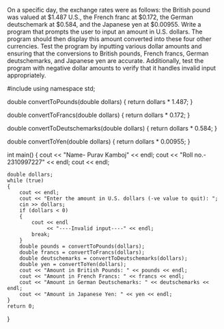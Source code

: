 On a specific day, the exchange rates were as follows: the British pound was valued at $1.487 U.S., the French franc at $0.172, the German deutschemark at $0.584, and the Japanese yen at $0.00955. Write a program that prompts the user to input an amount in U.S. dollars. The program should then display this amount converted into these four other currencies. Test the program by inputting various dollar amounts and ensuring that the conversions to British pounds, French francs, German deutschemarks, and Japanese yen are accurate. Additionally, test the program with negative dollar amounts to verify that it handles invalid input appropriately.


#include <iostream>
using namespace std;

double convertToPounds(double dollars)
{
    return dollars * 1.487;
}

double convertToFrancs(double dollars)
{
    return dollars * 0.172;
}

double convertToDeutschemarks(double dollars)
{
    return dollars * 0.584;
}

double convertToYen(double dollars)
{
    return dollars * 0.00955;
}

int main()
{
    cout << "Name- Purav Kamboj" << endl;
    cout << "Roll no.- 2310997227" << endl;
    cout << endl;

    double dollars;
    while (true)
    {
        cout << endl;
        cout << "Enter the amount in U.S. dollars (-ve value to quit): ";
        cin >> dollars;
        if (dollars < 0)
        {
            cout << endl
                 << "----Invalid input----" << endl;
            break;
        }
        double pounds = convertToPounds(dollars);
        double francs = convertToFrancs(dollars);
        double deutschemarks = convertToDeutschemarks(dollars);
        double yen = convertToYen(dollars);
        cout << "Amount in British Pounds: " << pounds << endl;
        cout << "Amount in French Francs: " << francs << endl;
        cout << "Amount in German Deutschemarks: " << deutschemarks << endl;
        cout << "Amount in Japanese Yen: " << yen << endl;
    }
    return 0;
}
